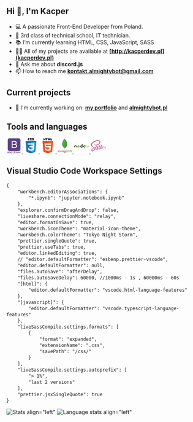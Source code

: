 ## Hi 👋, I'm Kacper

- 💻 A passionate Front-End Developer from Poland.
- 🏫 3rd class of technical school, IT technician.
- 📚 I’m currently learning HTML, CSS, JavaScript, SASS
- 👨‍💻 All of my projects are available at **[http://kacperdev.pl](kacperdev.pl)**
- 💬 Ask me about **discord.js**
- 📫 How to reach me **kontakt.almightybot@gmail.com**

## Current projects
- 🔭 I'm currently working on: <a href="https://github.com/kacper299/kacperdev">**my portfolio**</a> and <a href="https://almightybot.pl">**almightybot.pl**</a>

## Tools and languages
<p align="left"> <a href="https://getbootstrap.com" target="_blank"> <img src="https://raw.githubusercontent.com/devicons/devicon/master/icons/bootstrap/bootstrap-plain-wordmark.svg" alt="bootstrap" width="40" height="40"/> </a> <a href="https://www.w3schools.com/css/" target="_blank"> <img src="https://raw.githubusercontent.com/devicons/devicon/master/icons/css3/css3-original-wordmark.svg" alt="css3" width="40" height="40"/> </a> <a href="https://www.w3.org/html/" target="_blank"> <img src="https://raw.githubusercontent.com/devicons/devicon/master/icons/html5/html5-original-wordmark.svg" alt="html5" width="40" height="40"/> </a> <a href="https://www.mongodb.com/" target="_blank"> <img src="https://raw.githubusercontent.com/devicons/devicon/master/icons/mongodb/mongodb-original-wordmark.svg" alt="mongodb" width="40" height="40"/> </a> <a href="https://nodejs.org" target="_blank"> <img src="https://raw.githubusercontent.com/devicons/devicon/master/icons/nodejs/nodejs-original-wordmark.svg" alt="nodejs" width="40" height="40"/> </a> <a href="https://sass-lang.com" target="_blank"> <img src="https://raw.githubusercontent.com/devicons/devicon/master/icons/sass/sass-original.svg" alt="sass" width="40" height="40"/> </a> </p>

## Visual Studio Code Workspace Settings
```
{
	"workbench.editorAssociations": {
		"*.ipynb": "jupyter.notebook.ipynb"
	},
	"explorer.confirmDragAndDrop": false,
	"liveshare.connectionMode": "relay",
	"editor.formatOnSave": true,
	"workbench.iconTheme": "material-icon-theme",
	"workbench.colorTheme": "Tokyo Night Storm",
	"prettier.singleQuote": true,
	"prettier.useTabs": true,
	"editor.linkedEditing": true,
	// "editor.defaultFormatter": "esbenp.prettier-vscode",
	"editor.defaultFormatter": null,
	"files.autoSave": "afterDelay",
	"files.autoSaveDelay": 60000, //1000ms - 1s , 60000ms - 60s
	"[html]": {
		"editor.defaultFormatter": "vscode.html-language-features"
	},
	"[javascript]": {
		"editor.defaultFormatter": "vscode.typescript-language-features"
	},
	"liveSassCompile.settings.formats": [
		{
			"format": "expanded",
			"extensionName": ".css",
			"savePath": "/css/"
		}
	],
	"liveSassCompile.settings.autoprefix": [
		"> 1%",
		"last 2 versions"
	],
	"prettier.jsxSingleQuote": true
}
```

![Stats align="left"](https://github-readme-stats.vercel.app/api?username=kacper299&show_icons=true&include_all_commits=true&count_private=true&hide_title=true)
![Language stats align="left"](https://github-readme-stats.vercel.app/api/top-langs/?username=kacper299&layout=compact)
